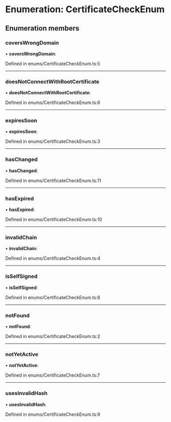 # Enumeration: CertificateCheckEnum

## Enumeration members

###  coversWrongDomain

• **coversWrongDomain**:

Defined in enums/CertificateCheckEnum.ts:5

___

###  doesNotConnectWithRootCertificate

• **doesNotConnectWithRootCertificate**:

Defined in enums/CertificateCheckEnum.ts:6

___

###  expiresSoon

• **expiresSoon**:

Defined in enums/CertificateCheckEnum.ts:3

___

###  hasChanged

• **hasChanged**:

Defined in enums/CertificateCheckEnum.ts:11

___

###  hasExpired

• **hasExpired**:

Defined in enums/CertificateCheckEnum.ts:10

___

###  invalidChain

• **invalidChain**:

Defined in enums/CertificateCheckEnum.ts:4

___

###  isSelfSigned

• **isSelfSigned**:

Defined in enums/CertificateCheckEnum.ts:8

___

###  notFound

• **notFound**:

Defined in enums/CertificateCheckEnum.ts:2

___

###  notYetActive

• **notYetActive**:

Defined in enums/CertificateCheckEnum.ts:7

___

###  usesInvalidHash

• **usesInvalidHash**:

Defined in enums/CertificateCheckEnum.ts:9
